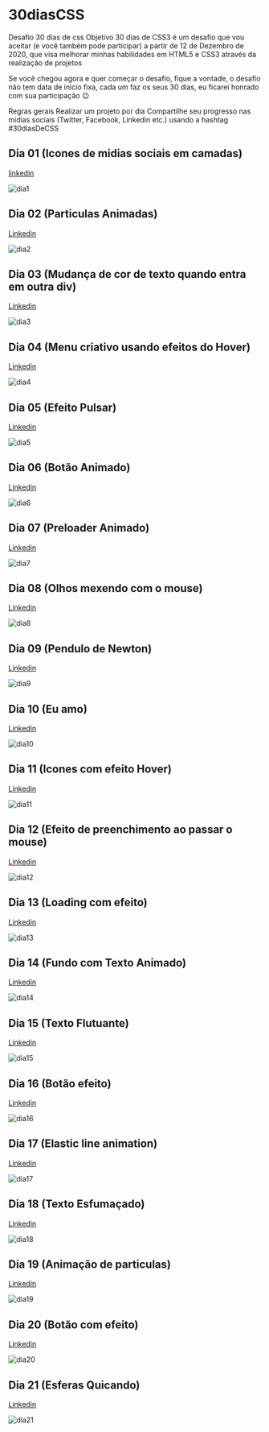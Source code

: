 # 30diasCSS
Desafio 30 dias de css
Objetivo
30 dias de CSS3 é um desafio que vou aceitar (e você também pode participar) a partir de 12 de Dezembro de 2020, que visa melhorar minhas habilidades em HTML5 e CSS3 através da realização de projetos

Se você chegou agora e quer começar o desafio, fique a vontade, o desafio não tem data de inicio fixa, cada um faz os seus 30 dias, eu ficarei honrado com sua participação 😉

Regras gerais
Realizar um projeto por dia
Compartilhe seu progresso nas mídias sociais (Twitter, Facebook, Linkedin etc.) usando a hashtag #30diasDeCSS

## Dia 01 (Icones de midias sociais em camadas)

[linkedin](https://www.linkedin.com/feed/update/urn:li:activity:6743722718916562944/?commentUrn=urn%3Ali%3Acomment%3A(ugcPost%3A6743722683348860928%2C6743723267300839424))

![dia1](https://i.imgur.com/Ugy07ps.gif)

## Dia 02 (Particulas Animadas)

[Linkedin](https://www.linkedin.com/feed/update/urn:li:activity:6744012809278910464/)

![dia2](https://i.imgur.com/zKU0XvE.png)

## Dia 03 (Mudança de cor de texto quando entra em outra div)

[Linkedin](https://www.linkedin.com/feed/update/urn:li:activity:6744435025271369728/)

![dia3](https://i.imgur.com/V0P4E2H.gif)

## Dia 04 (Menu criativo usando efeitos do Hover)

[Linkedin](https://www.linkedin.com/feed/update/urn:li:activity:6745506829855412224/)

![dia4](https://i.imgur.com/ifWUxBj.gif)

## Dia 05 (Efeito Pulsar)

[Linkedin](https://www.linkedin.com/feed/update/urn:li:activity:6745127953320960000/)

![dia5](https://i.imgur.com/6EgFgKi.gif)

## Dia 06 (Botão Animado)

[Linkedin](https://www.linkedin.com/feed/update/urn:li:activity:6745127953320960000/)

![dia6](https://i.imgur.com/hw8mCqH.gif)

## Dia 07 (Preloader Animado)

[Linkedin](https://www.linkedin.com/feed/update/urn:li:activity:6745894139075805184/)

![dia7](https://i.imgur.com/HqsVKnx.gif)

## Dia 08 (Olhos mexendo com o mouse)

[Linkedin](https://www.linkedin.com/feed/update/urn:li:activity:6746971747037282304/)

![dia8](https://i.imgur.com/A8SN3qf.gif)


## Dia 09 (Pendulo de Newton)

[Linkedin](https://www.linkedin.com/feed/update/urn:li:activity:6747338307715244032/)

![dia9](https://i.imgur.com/xXMfFbV.gif)

## Dia 10 (Eu amo)

[Linkedin](https://www.linkedin.com/feed/update/urn:li:activity:6747705099562323968/)

![dia10](https://i.imgur.com/DkIjTQx.gif)


## Dia 11 (Icones com efeito Hover)

[Linkedin](https://www.linkedin.com/feed/update/urn:li:activity:6749472903592468480/)

![dia11](https://i.imgur.com/jDPGNXR.gif)


## Dia 12 (Efeito de preenchimento ao passar o mouse)

[Linkedin](https://www.linkedin.com/feed/update/urn:li:activity:6753116661487833088/)

![dia12](https://i.imgur.com/c3MfcD0.gif)


## Dia 13 (Loading com efeito)

[Linkedin](https://www.linkedin.com/feed/update/urn:li:activity:6754573399244189696/)

![dia13](https://i.imgur.com/Df5IKZF.gif)


## Dia 14 (Fundo com Texto Animado)

[Linkedin](https://www.linkedin.com/feed/update/urn:li:activity:6754892627642085376/)

![dia14](https://i.imgur.com/ODh5Qep.gif)


## Dia 15 (Texto Flutuante)

[Linkedin](https://www.linkedin.com/feed/update/urn:li:activity:6755677800667086848/)

![dia15](https://i.imgur.com/1K8Ftfo.gif)


## Dia 16 (Botão efeito)

[Linkedin](https://www.linkedin.com/feed/update/urn:li:activity:6759542328282619904/)

![dia16](https://i.imgur.com/8k2l1wB.gif)


## Dia 17 (Elastic line animation)

[Linkedin](https://www.linkedin.com/feed/update/urn:li:activity:6759999124310913024/)

![dia17](https://i.imgur.com/yndgTKG.gif)

## Dia 18 (Texto Esfumaçado)

[Linkedin](https://www.linkedin.com/feed/update/urn:li:activity:6760348062972952576/)

![dia18](https://i.imgur.com/MVuazJu.gif)


## Dia 19 (Animação de particulas)

[Linkedin](https://www.linkedin.com/feed/update/urn:li:activity:6760725833872224256/)

![dia19](https://i.imgur.com/t48qudT.gif)


## Dia 20 (Botão com efeito)

[Linkedin](https://www.linkedin.com/feed/update/urn:li:activity:6761091636924579840/)

![dia20](https://i.imgur.com/YloyieD.gif)


## Dia 21 (Esferas Quicando)

[Linkedin](https://www.linkedin.com/feed/update/urn:li:activity:6762025778470240256/)

![dia21](https://i.imgur.com/srOrmy5.gif)
